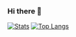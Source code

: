 ### Hi there 👋

<!--
**hxhb/hxhb** is a ✨ _special_ ✨ repository because its `README.md` (this file) appears on your GitHub profile.

Here are some ideas to get you started:

- 🔭 I’m currently working on ...
- 🌱 I’m currently learning ...
- 👯 I’m looking to collaborate on ...
- 🤔 I’m looking for help with ...
- 💬 Ask me about ...
- 📫 How to reach me: ...
- 😄 Pronouns: ...
- ⚡ Fun fact: ...
-->

[![Stats](https://github-readme-stats.vercel.app/api?username=hxhb&show_icons=true&count_private=true&theme=radical)](https://github.com/hxhb)
[![Top Langs](https://github-readme-stats.vercel.app/api/top-langs/?username=hxhb&layout=compact&theme=radical&hide=HTML,Javascript)](https://github.com/hxhb)
